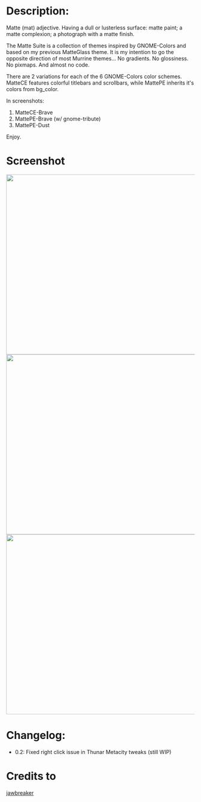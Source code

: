 # Description:
Matte (mat) adjective. Having a dull or lusterless surface: matte paint; a matte complexion; a photograph with a matte finish.

The Matte Suite is a collection of themes inspired by GNOME-Colors and based on my previous MatteGlass theme. It is my intention to go the opposite direction of most Murrine themes... No gradients. No glossiness. No pixmaps. And almost no code.

There are 2 variations for each of the 6 GNOME-Colors color schemes. MatteCE features colorful titlebars and scrollbars, while MattePE inherits it's colors from bg_color.

In screenshots:
1. MatteCE-Brave
2. MattePE-Brave (w/ gnome-tribute)
3. MattePE-Dust

Enjoy. 

# Screenshot
<img src="http://gnome-look.org/CONTENT/content-pre1/107888-1.jpg" height="480" width="640">
<img src="http://gnome-look.org/CONTENT/content-pre2/107888-2.jpg" height="480" width="640">
<img src="http://gnome-look.org/CONTENT/content-pre3/107888-3.jpg" height="480" width="640">

# Changelog:
- 0.2: Fixed right click issue in Thunar Metacity tweaks (still WIP)

# Credits to
[jawbreaker](http://gnome-look.org/usermanager/search.php?username=jawbreaker)
